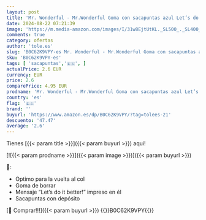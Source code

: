 ```yaml
---
layout: post
title: 'Mr. Wonderful - Mr.Wonderful Goma con sacapuntas azul Let’s do it better!'
date: 2024-08-22 07:21:39
image: 'https://m.media-amazon.com/images/I/31w8EjtUtKL._SL500_._SL400_.jpg'
comments: true
category: ofertas
author: 'tole.es'
slug: 'B0C62K9VPY-es Mr. Wonderful - Mr.Wonderful Goma con sacapuntas azul...'
sku: 'B0C62K9VPY-es'
tags: [ 'sacapuntas','🇪🇸', ]
actualPrice: 2.6 EUR
currency: EUR
price: 2.6
comparePrice: 4.95 EUR
prodname: 'Mr. Wonderful - Mr.Wonderful Goma con sacapuntas azul Let’s do it better!'
country: 'es'
flag: '🇪🇸'
brand: ''
buyurl: 'https://www.amazon.es/dp/B0C62K9VPY/?tag=tolees-21'
descuento: '47.47'
average: '2.6'
---
```


Tienes [{{< param title >}}]({{< param buyurl >}}) aqui!

[![{{< param prodname >}}]({{< param image >}})]({{< param buyurl >}})

🔎:

- Optimo para la vuelta al col
- Goma de borrar
- Mensaje “Let’s do it better!” impreso en él
- Sacapuntas con depósito

[🛒 Comprar!!!]({{< param buyurl >}})
{{<world>}}B0C62K9VPY{{</world>}}
